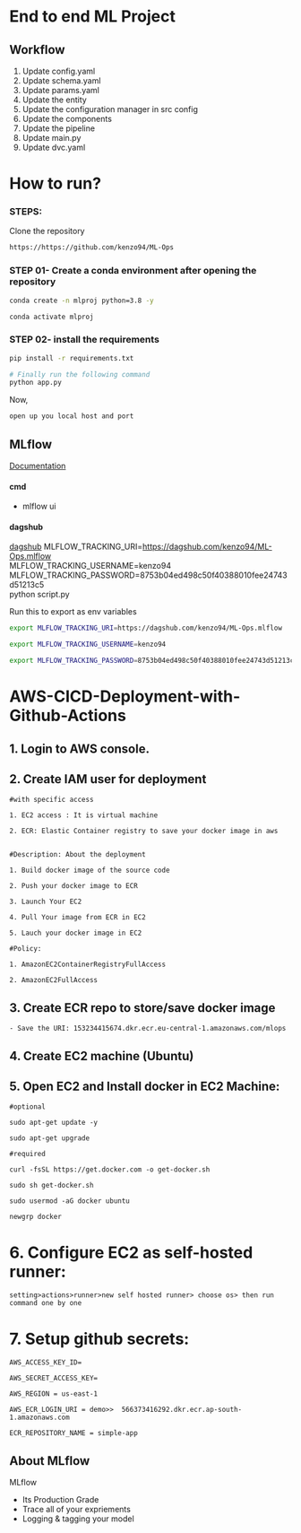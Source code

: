 # End to end ML Project

## Workflow

1. Update config.yaml
2. Update schema.yaml
3. Update params.yaml
4. Update the entity
5. Update the configuration manager in src config
6. Update the components
7. Update the pipeline
8. Update main.py
9. Update dvc.yaml

# How to run?
### STEPS:

Clone the repository

```bash
https://https://github.com/kenzo94/ML-Ops
```
### STEP 01- Create a conda environment after opening the repository

```bash
conda create -n mlproj python=3.8 -y
```

```bash
conda activate mlproj
```


### STEP 02- install the requirements
```bash
pip install -r requirements.txt
```


```bash
# Finally run the following command
python app.py
```

Now,
```bash
open up you local host and port
```

## MLflow
[Documentation](https://mlflow.org/docs/latest/index.html)

#### cmd
- mlflow ui


#### dagshub
[dagshub](https://dagshub.com)
MLFLOW_TRACKING_URI=https://dagshub.com/kenzo94/ML-Ops.mlflow \
MLFLOW_TRACKING_USERNAME=kenzo94 \
MLFLOW_TRACKING_PASSWORD=8753b04ed498c50f40388010fee24743d51213c5 \
python script.py

Run this to export as env variables
```bash
export MLFLOW_TRACKING_URI=https://dagshub.com/kenzo94/ML-Ops.mlflow 

export MLFLOW_TRACKING_USERNAME=kenzo94

export MLFLOW_TRACKING_PASSWORD=8753b04ed498c50f40388010fee24743d51213c5
```


# AWS-CICD-Deployment-with-Github-Actions

## 1. Login to AWS console.

## 2. Create IAM user for deployment

	#with specific access

	1. EC2 access : It is virtual machine

	2. ECR: Elastic Container registry to save your docker image in aws


	#Description: About the deployment

	1. Build docker image of the source code

	2. Push your docker image to ECR

	3. Launch Your EC2 

	4. Pull Your image from ECR in EC2

	5. Lauch your docker image in EC2

	#Policy:

	1. AmazonEC2ContainerRegistryFullAccess

	2. AmazonEC2FullAccess

	
## 3. Create ECR repo to store/save docker image
    - Save the URI: 153234415674.dkr.ecr.eu-central-1.amazonaws.com/mlops

	
## 4. Create EC2 machine (Ubuntu) 

## 5. Open EC2 and Install docker in EC2 Machine:
	
	
	#optional

	sudo apt-get update -y

	sudo apt-get upgrade
	
	#required

	curl -fsSL https://get.docker.com -o get-docker.sh

	sudo sh get-docker.sh

	sudo usermod -aG docker ubuntu

	newgrp docker
	
# 6. Configure EC2 as self-hosted runner:
    setting>actions>runner>new self hosted runner> choose os> then run command one by one


# 7. Setup github secrets:

    AWS_ACCESS_KEY_ID=

    AWS_SECRET_ACCESS_KEY=

    AWS_REGION = us-east-1

    AWS_ECR_LOGIN_URI = demo>>  566373416292.dkr.ecr.ap-south-1.amazonaws.com

    ECR_REPOSITORY_NAME = simple-app




## About MLflow 
MLflow

 - Its Production Grade
 - Trace all of your expriements
 - Logging & tagging your model

